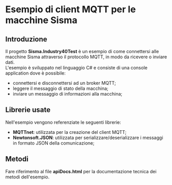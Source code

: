 ﻿Esempio di client MQTT per le macchine Sisma
=================

Introduzione
-----
Il progetto **Sisma.Industry40Test** è un esempio di come connettersi alle macchine Sisma attraverso il protocollo MQTT, in modo da ricevere o inviare dati.    
L'esempio è sviluppato nel linguaggio C# e consiste di una console application dove è possibile:
* connettersi e disconnettersi ad un broker MQTT;
* leggere il messaggio di stato della macchina;
* inviare un messaggio di informazioni alla macchina;

Librerie usate
----
Nell'esempio vengono referenziate le seguenti librerie:
* **MQTTnet**: utilizzata per la creazione del client MQTT;
* **Newtonsoft.JSON**: utilizzata per serializzare/deserializzare i messaggi in formato JSON della comunicazione;

Metodi
----
Fare riferimento al file **apiDocs.html** per la documentazione tecnica dei metodi dell'esempio.
